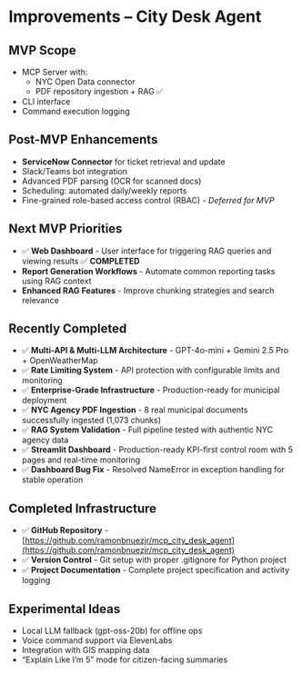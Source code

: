 # Improvements – City Desk Agent

## MVP Scope

- MCP Server with:
    - NYC Open Data connector
    - PDF repository ingestion + RAG ✅
- CLI interface
- Command execution logging

## Post-MVP Enhancements

- **ServiceNow Connector** for ticket retrieval and update
- Slack/Teams bot integration
- Advanced PDF parsing (OCR for scanned docs)
- Scheduling: automated daily/weekly reports
- Fine-grained role-based access control (RBAC) - *Deferred for MVP*

## Next MVP Priorities

- ✅ **Web Dashboard** - User interface for triggering RAG queries and viewing results ✅ **COMPLETED**
- **Report Generation Workflows** - Automate common reporting tasks using RAG context
- **Enhanced RAG Features** - Improve chunking strategies and search relevance

## Recently Completed

- ✅ **Multi-API & Multi-LLM Architecture** - GPT-4o-mini + Gemini 2.5 Pro + OpenWeatherMap
- ✅ **Rate Limiting System** - API protection with configurable limits and monitoring
- ✅ **Enterprise-Grade Infrastructure** - Production-ready for municipal deployment
- ✅ **NYC Agency PDF Ingestion** - 8 real municipal documents successfully ingested (1,073 chunks)
- ✅ **RAG System Validation** - Full pipeline tested with authentic NYC agency data
- ✅ **Streamlit Dashboard** - Production-ready KPI-first control room with 5 pages and real-time monitoring
- ✅ **Dashboard Bug Fix** - Resolved NameError in exception handling for stable operation

## Completed Infrastructure

- ✅ **GitHub Repository** - [https://github.com/ramonbnuezjr/mcp_city_desk_agent](https://github.com/ramonbnuezjr/mcp_city_desk_agent)
- ✅ **Version Control** - Git setup with proper .gitignore for Python project
- ✅ **Project Documentation** - Complete project specification and activity logging

## Experimental Ideas

- Local LLM fallback (gpt-oss-20b) for offline ops
- Voice command support via ElevenLabs
- Integration with GIS mapping data
- “Explain Like I’m 5” mode for citizen-facing summaries
